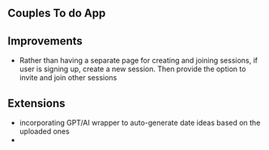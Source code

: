 ## Couples To do App

## Improvements
- Rather than having a separate page for creating and joining sessions, if user is signing up, create a new session. Then provide the option to invite and join other sessions

## Extensions
- incorporating GPT/AI wrapper to auto-generate date ideas based on the uploaded ones
- 
